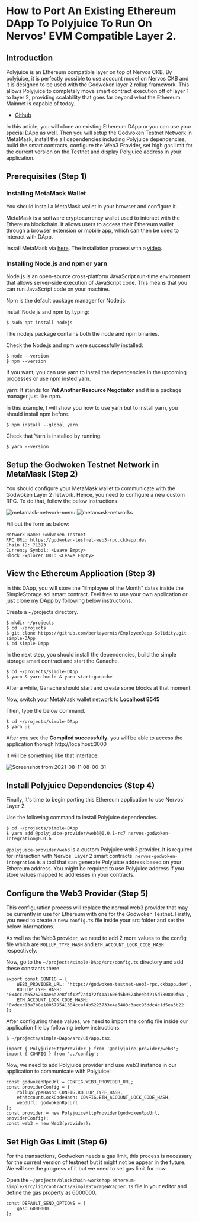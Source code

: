 # How to Port An Existing Ethereum DApp To Polyjuice To Run On Nervos' EVM Compatible Layer 2.

## Introduction

Polyjuice is an Ethereum compatible layer on top of Nervos CKB. By polyjuice, it is perfectly possible to use account model on Nervos CKB and it is designed to be used with the Godwoken layer 2 rollup framework. This allows Polyjuice to completely move smart contract execution off of layer 1 to layer 2, providing scalability that goes far beyond what the Ethereum Mainnet is capable of today.

- [Github](https://github.com/nervosnetwork/polyjuice)

In this article, you will clone an existing Ethereum DApp or you can use your special DApp as well. Then you will setup the Godwoken Testnet Network in MetaMask, 
install the all dependencies including Polyjuice dependencies, build the smart contracts, configure the Web3 Provider, set high gas limit for the current version on the Testnet and 
display Polyjuice address in your application.

## Prerequisites (Step 1)

### Installing MetaMask Wallet

You should install a MetaMask wallet in your browser and configure it.

MetaMask is a software cryptocurrency wallet used to interact with the Ethereum blockchain.
It allows users to access their Ethereum wallet through a browser extension or mobile app, which can then be used to interact with DApp.

Install MetaMask via [here](https://chrome.google.com/webstore/detail/metamask/nkbihfbeogaeaoehlefnkodbefgpgknn).
The installation process with a [video](https://youtu.be/Af_lQ1zUnoM).

### Installing Node.js and npm or yarn

Node.js is an open-source cross-platform JavaScript run-time environment that allows server-side execution of JavaScript code. 
This means that you can run JavaScript code on your machine.

Npm is the default package manager for Node.js.

install Node.js and npm by typing:

~~~
$ sudo apt install nodejs
~~~

The nodejs package contains both the node and npm binaries.

Check the Node.js and npm were successfully installed:

~~~
$ node --version
$ npm --version
~~~

If you want, you can use yarn to install the dependencies in the upcoming processes or use npm insted yarn.

yarn: It stands for **Yet Another Resource Negotiator** and it is a package manager just like npm.

In this example, I will show you how to use yarn but to install yarn, you should install npm before.

~~~
$ npm install --global yarn
~~~

Check that Yarn is installed by running:

~~~
$ yarn --version
~~~

## Setup the Godwoken Testnet Network in MetaMask (Step 2)

You should configure your MetaMask wallet to communicate with the Godwoken Layer 2 network. Hence, you need to configure a new custom RPC.
To do that, follow the below instructions.

![metamask-network-menu](https://user-images.githubusercontent.com/67913214/130223193-62fd7ab8-1f71-4d0e-8516-cba10566fc20.png)
![metamask-networks](https://user-images.githubusercontent.com/67913214/130223198-381fa9cb-8631-4ab6-9d85-8b4d35ffc8a0.png)

Fill out the form as below:

~~~
Network Name: Godwoken Testnet
RPC URL: https://godwoken-testnet-web3-rpc.ckbapp.dev
Chain ID: 71393
Currency Symbol: <Leave Empty>
Block Explorer URL: <Leave Empty>
~~~

## View the Ethereum Application (Step 3)

In this DApp, you will store the "Employee of the Month" datas inside the SimpleStorage.sol smart contract.
Feel free to use your own application or just clone my DApp by following below instructions.

Create a ~/projects directory.

~~~
$ mkdir ~/projects
$ cd ~/projects
$ git clone https://github.com/berkayermis/EmployeeDapp-Solidity.git simple-DApp
$ cd simple-DApp
~~~

In the next step, you should install the dependencies, build the simple storage smart contract and start the Ganache.

~~~
$ cd ~/projects/simple-DApp
$ yarn & yarn build & yarn start:ganache
~~~

After a while, Ganache should start and create some blocks at that moment.

Now, switch your MetaMask wallet network to **Localhost 8545** 

Then, type the below command.

~~~
$ cd ~/projects/simple-DApp
$ yarn ui
~~~

After you see the **Compiled successfully.** you will be able to access the application thorugh http://localhost:3000 

It will be something like that interface:

![Screenshot from 2021-08-11 08-00-31](https://user-images.githubusercontent.com/67913214/130226497-5ba003ad-508c-43fa-a9f3-c35ea604159e.png)

## Install Polyjuice Dependencies (Step 4)

Finally, it's time to begin porting this Ethereum application to use Nervos' Layer 2.

Use the following command to install Polyjuice dependencies.

~~~
$ cd ~/projects/simple-DApp
$ yarn add @polyjuice-provider/web3@0.0.1-rc7 nervos-godwoken-integration@0.0.6
~~~

```@polyjuice-provider/web3``` is a custom Polyjuice web3 provider. It is required for interaction with Nervos' Layer 2 smart contracts.
```nervos-godwoken-integration``` is a tool that can generate Polyjuice address based on your Ethereum address. You might be required to use Polyjuice address if you store values mapped to addresses in your contracts.

## Configure the Web3 Provider (Step 5)

This configuration process will replace the normal web3 provider that may be currently in use for Ethereum with one for the Godwoken Testnet.
Firstly, you need to create a new ```config.ts``` file inside your src folder and set the below informations.

As well as the Web3 provider, we need to add 2 more values to the config file which are ```ROLLUP_TYPE_HASH``` and ```ETH_ACCOUNT_LOCK_CODE_HASH``` respectively.

Now, go to the ```~/projects/simple-DApp/src/config.ts``` directory and add these constants there.

~~~
export const CONFIG = {
    WEB3_PROVIDER_URL: 'https://godwoken-testnet-web3-rpc.ckbapp.dev',
    ROLLUP_TYPE_HASH: '0x4cc2e6526204ae6a2e8fcf12f7ad472f41a1606d5b9624beebd215d780809f6a',
    ETH_ACCOUNT_LOCK_CODE_HASH: '0xdeec13a7b8e100579541384ccaf4b5223733e4a5483c3aec95ddc4c1d5ea5b22'
};
~~~

After configuring these values, we need to import the config file inside our application file by following below instructions:

~~~
$ ~/projects/simple-DApp/src/ui/app.tsx.
~~~

~~~
import { PolyjuiceHttpProvider } from '@polyjuice-provider/web3';
import { CONFIG } from '../config';
~~~

Now, we need to add Polyjuice provider and use web3 instance in our application to communicate with Polyjuice!

~~~
const godwokenRpcUrl = CONFIG.WEB3_PROVIDER_URL;
const providerConfig = {
    rollupTypeHash: CONFIG.ROLLUP_TYPE_HASH,
    ethAccountLockCodeHash: CONFIG.ETH_ACCOUNT_LOCK_CODE_HASH,
    web3Url: godwokenRpcUrl
};
const provider = new PolyjuiceHttpProvider(godwokenRpcUrl, providerConfig);
const web3 = new Web3(provider);
~~~

## Set High Gas Limit (Step 6)

For the transactions, Godwoken needs a gas limit, this process is necessary for the current version of testnest but it might not be appear in the future. We will see the progress of it but we need to set gas limit for now.

Open the ```~/projects/blockchain-workshop-ethereum-simple/src/lib/contracts/SimpleStorageWrapper.ts``` file in your editor and define the gas property as 6000000.

~~~
const DEFAULT_SEND_OPTIONS = {
    gas: 6000000
};
~~~
